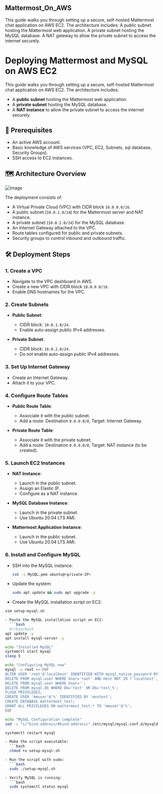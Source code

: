 ## Mattermost_On_AWS
This guide walks you through setting up a secure, self-hosted Mattermost chat application on AWS EC2. The architecture includes:  A public subnet hosting the Mattermost web application.  A private subnet hosting the MySQL database.  A NAT gateway to allow the private subnet to access the internet securely.
# Deploying Mattermost and MySQL on AWS EC2

This guide walks you through setting up a secure, self-hosted Mattermost chat application on AWS EC2. The architecture includes:

- A **public subnet** hosting the Mattermost web application.
- A **private subnet** hosting the MySQL database.
- A **NAT instance** to allow the private subnet to access the internet securely.

## 📌 Prerequisites

- An active AWS account.
- Basic knowledge of AWS services (VPC, EC2, Subnets, sql database, Security Groups).
- SSH access to EC2 instances.

## 🗺️ Architecture Overview
![image](https://github.com/user-attachments/assets/a4d139de-869c-4c2e-b66d-eab501617489)

The deployment consists of:

- A Virtual Private Cloud (VPC) with CIDR block `10.0.0.0/16`.
- A public subnet (`10.0.1.0/24`) for the Mattermost server and NAT instance.
- A private subnet (`10.0.2.0/24`) for the MySQL database.
- An Internet Gateway attached to the VPC.
- Route tables configured for public and private subnets.
- Security groups to control inbound and outbound traffic.

## 🛠️ Deployment Steps

### 1. Create a VPC

- Navigate to the VPC dashboard in AWS.
- Create a new VPC with CIDR block `10.0.0.0/16`.
- Enable DNS hostnames for the VPC.

### 2. Create Subnets

- **Public Subnet**:
  - CIDR block: `10.0.1.0/24`.
  - Enable auto-assign public IPv4 addresses.

- **Private Subnet**:
  - CIDR block: `10.0.2.0/24`.
  - Do not enable auto-assign public IPv4 addresses.

### 3. Set Up Internet Gateway

- Create an Internet Gateway.
- Attach it to your VPC.

### 4. Configure Route Tables

- **Public Route Table**:
  - Associate it with the public subnet.
  - Add a route: Destination `0.0.0.0/0`, Target: Internet Gateway.

- **Private Route Table**:
  - Associate it with the private subnet.
  - Add a route: Destination `0.0.0.0/0`, Target: NAT instance (to be created).

### 5. Launch EC2 Instances

- **NAT Instance**:
  - Launch in the public subnet.
  - Assign an Elastic IP.
  - Configure as a NAT instance.

- **MySQL Database Instance**:
  - Launch in the private subnet.
  - Use Ubuntu 20.04 LTS AMI.

- **Mattermost Application Instance**:
  - Launch in the public subnet.
  - Use Ubuntu 20.04 LTS AMI.

### 6. Install and Configure MySQL

- SSH into the MySQL instance:
  ```bash
  ssh -i MySQL.pem ubuntu@<private-IP>

- Update the system:
  ```bash
  sudo apt update && sudo apt upgrade -y

- Create the MySQL installation script on EC2:
```bash
vim setup-mysql.sh

- Paste the MySQL installation script on EC2:
  ```bash
  #!/bin/bash
apt update -y
apt install mysql-server -y

echo "Installed MySQL"
systemctl start mysql
sleep 5

echo "Configuring MySQL now"
mysql -u root <<-EOF
ALTER USER 'root'@'localhost' IDENTIFIED WITH mysql_native_password BY 'password';
DELETE FROM mysql.user WHERE User='root' AND Host NOT IN ('localhost', '127.0.0.1', '::1');
DELETE FROM mysql.user WHERE User='';
DELETE FROM mysql.db WHERE Db='test' OR Db='test_%';
FLUSH PRIVILEGES;
CREATE USER 'mmuser'@'%' IDENTIFIED BY 'mostest';
CREATE DATABASE mattermost_test;
GRANT ALL PRIVILEGES ON mattermost_test.* TO 'mmuser'@'%'; 
EOF

echo "MySQL Configuration complete"
sed -i "s/^bind-address/#bind-address/" /etc/mysql/mysql.conf.d/mysqld.cnf

systemctl restart mysql

- Make the script executable:
  ```bash
  chmod +x setup-mysql.sh

- Run the script with sudo:
  ```bash
  sudo ./setup-mysql.sh

- Verify MySQL is running:
  ```bash
  sudo systemctl status mysql

